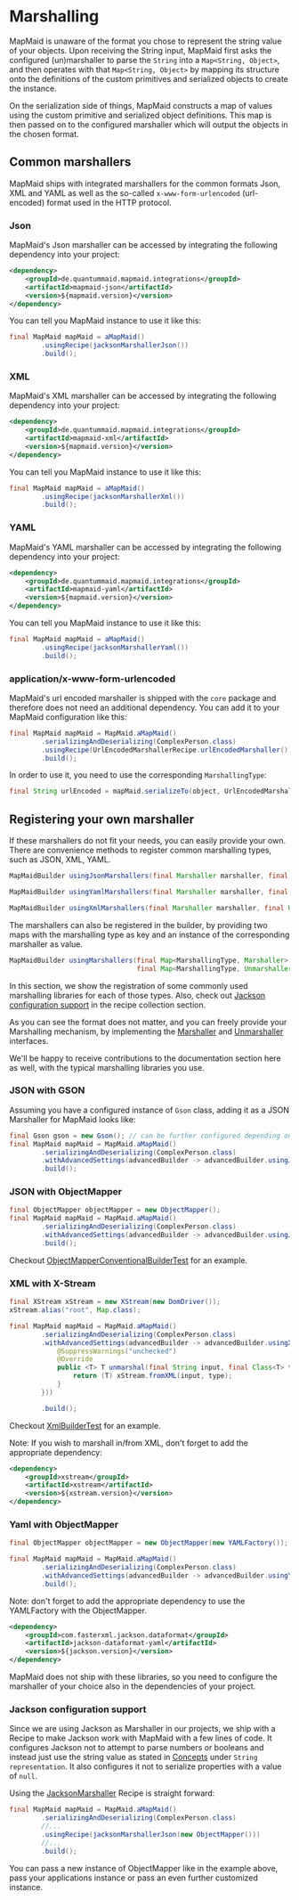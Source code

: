 # Marshalling
MapMaid is unaware of the format you chose to represent the string value of your objects.
Upon receiving the String input, MapMaid first asks the configured (un)marshaller to parse the `String`
into a `Map<String, Object>`, and then operates with that `Map<String, Object>` by mapping its structure onto the
definitions of the custom primitives and serialized objects to create the instance.

On the serialization side of things, MapMaid constructs a map of values using the custom primitive and 
serialized object definitions.
This map is then passed on to the configured marshaller which will output the objects in
the chosen format.

## Common marshallers
MapMaid ships with integrated marshallers for the common formats Json, XML and YAML as well as
the so-called `x-www-form-urlencoded` (url-encoded) format used in the HTTP protocol.

### Json
MapMaid's Json marshaller can be accessed by integrating the following dependency into your project:
```xml
<dependency>
    <groupId>de.quantummaid.mapmaid.integrations</groupId>
    <artifactId>mapmaid-json</artifactId>
    <version>${mapmaid.version}</version>
</dependency>
```

You can tell you MapMaid instance to use it like this:
<!---[CodeSnippet](json)-->
```java
final MapMaid mapMaid = aMapMaid()
        .usingRecipe(jacksonMarshallerJson())
        .build();
```

### XML
MapMaid's XML marshaller can be accessed by integrating the following dependency into your project:

```xml
<dependency>
    <groupId>de.quantummaid.mapmaid.integrations</groupId>
    <artifactId>mapmaid-xml</artifactId>
    <version>${mapmaid.version}</version>
</dependency>
```

You can tell you MapMaid instance to use it like this:
<!---[CodeSnippet](xml)-->
```java
final MapMaid mapMaid = aMapMaid()
        .usingRecipe(jacksonMarshallerXml())
        .build();
```

### YAML
MapMaid's YAML marshaller can be accessed by integrating the following dependency into your project:
```xml
<dependency>
    <groupId>de.quantummaid.mapmaid.integrations</groupId>
    <artifactId>mapmaid-yaml</artifactId>
    <version>${mapmaid.version}</version>
</dependency>
```
You can tell you MapMaid instance to use it like this:

<!---[CodeSnippet](yaml)-->
```java
final MapMaid mapMaid = aMapMaid()
        .usingRecipe(jacksonMarshallerYaml())
        .build();
```


### application/x-www-form-urlencoded
MapMaid's url encoded marshaller is shipped with the `core` package and therefore does not need an additional dependency.
You can add it to your MapMaid configuration like this:
<!---[CodeSnippet](urlencoded)-->
```java
final MapMaid mapMaid = MapMaid.aMapMaid()
        .serializingAndDeserializing(ComplexPerson.class)
        .usingRecipe(UrlEncodedMarshallerRecipe.urlEncodedMarshaller())
        .build();
```

In order to use it, you need to use the corresponding `MarshallingType`:
<!---[CodeSnippet](urlencodedusage)-->
```java
final String urlEncoded = mapMaid.serializeTo(object, UrlEncodedMarshallerRecipe.urlEncoded());
```

## Registering your own marshaller
If these marshallers do not fit your needs, you can easily provide your own.
There are convenience methods to register common marshalling types, such as JSON, XML, YAML.

```java
MapMaidBuilder usingJsonMarshallers(final Marshaller marshaller, final Unmarshaller unmarshaller)
```

```java
MapMaidBuilder usingYamlMarshallers(final Marshaller marshaller, final Unmarshaller unmarshaller)
```

```java
MapMaidBuilder usingXmlMarshallers(final Marshaller marshaller, final Unmarshaller unmarshaller)
```

The marshallers can also be registered in the builder, by providing two maps with the marshalling type as key and an 
instance of the corresponding marshaller as value.

```java
MapMaidBuilder usingMarshallers(final Map<MarshallingType, Marshaller> marshallerMap,
                                final Map<MarshallingType, Unmarshaller> unmarshallerMap)
```

In this section, we show the registration of some commonly used marshalling libraries for each of those types. Also,
check out [Jackson configuration support](#jackson-configuration-support) in the recipe collection section.


As you can see the format does not matter, and you can freely provide your Marshalling mechanism, by implementing the
[Marshaller](../core/src/main/java/de/quantummaid/mapmaid/serialization/Marshaller.java) and 
[Unmarshaller](../core/src/main/java/de/quantummaid/mapmaid/deserialization/Unmarshaller.java) interfaces.

We'll be happy to receive contributions to the documentation section here as well, with the typical marshalling 
libraries you use.

### JSON with GSON

Assuming you have a configured instance of `Gson` class, adding it as a JSON Marshaller for MapMaid looks like:
<!---[CodeSnippet](jsonWithGson)-->
```java
final Gson gson = new Gson(); // can be further configured depending on your needs.
final MapMaid mapMaid = MapMaid.aMapMaid()
        .serializingAndDeserializing(ComplexPerson.class)
        .withAdvancedSettings(advancedBuilder -> advancedBuilder.usingJsonMarshaller(gson::toJson, gson::fromJson))
        .build();
```

### JSON with ObjectMapper
<!---[CodeSnippet](jsonWithObjectMapper)-->
```java
final ObjectMapper objectMapper = new ObjectMapper();
final MapMaid mapMaid = MapMaid.aMapMaid()
        .serializingAndDeserializing(ComplexPerson.class)
        .withAdvancedSettings(advancedBuilder -> advancedBuilder.usingJsonMarshaller(objectMapper::writeValueAsString, objectMapper::readValue))
        .build();
```


Checkout [ObjectMapperConventionalBuilderTest](../core/src/test/java/de/quantummaid/mapmaid/builder/ObjectMapperConventionalBuilderTest.java) for an example.

### XML with X-Stream
<!---[CodeSnippet](xmlWithXStream)-->
```java
final XStream xStream = new XStream(new DomDriver());
xStream.alias("root", Map.class);

final MapMaid mapMaid = MapMaid.aMapMaid()
        .serializingAndDeserializing(ComplexPerson.class)
        .withAdvancedSettings(advancedBuilder -> advancedBuilder.usingXmlMarshaller(xStream::toXML, new Unmarshaller() {
            @SuppressWarnings("unchecked")
            @Override
            public <T> T unmarshal(final String input, final Class<T> type) {
                return (T) xStream.fromXML(input, type);
            }
        }))

        .build();
```

Checkout [XmlBuilderTest](../core/src/test/java/de/quantummaid/mapmaid/builder/XmlBuilderTest.java) for an example.

Note: If you wish to marshall in/from XML, don't forget to add the appropriate dependency:

```xml
<dependency>
    <groupId>xstream</groupId>
    <artifactId>xstream</artifactId>
    <version>${xstream.version}</version>
</dependency>
```


### Yaml with ObjectMapper

<!---[CodeSnippet](yamlWithObjectMapper)-->
```java
final ObjectMapper objectMapper = new ObjectMapper(new YAMLFactory());

final MapMaid mapMaid = MapMaid.aMapMaid()
        .serializingAndDeserializing(ComplexPerson.class)
        .withAdvancedSettings(advancedBuilder -> advancedBuilder.usingYamlMarshaller(objectMapper::writeValueAsString, objectMapper::readValue))
        .build();
```


Note: don't forget to add the appropriate dependency to use the YAMLFactory with the ObjectMapper.
```xml
<dependency>
    <groupId>com.fasterxml.jackson.dataformat</groupId>
    <artifactId>jackson-dataformat-yaml</artifactId>
    <version>${jackson.version}</version>
</dependency>
```

MapMaid does not ship with these libraries, so you need to configure the marshaller of your choice also in the dependencies of your project.

### Jackson configuration support
Since we are using Jackson as Marshaller in our projects, we ship with a Recipe to make Jackson work with MapMaid with
a few lines of code. It configures Jackson not to attempt to parse numbers or booleans and instead just use the 
string value as stated in [Concepts](Concepts.md) under `String representation`. It also configures it not to serialize properties
with a value of `null`.

Using the 
[JacksonMarshaller](../core/src/main/java/de/quantummaid/mapmaid/builder/recipes/marshallers/jackson/JacksonMarshaller.java)
Recipe is straight forward:

<!---[CodeSnippet](jacksonWithRecipe)-->
```java
final MapMaid mapMaid = MapMaid.aMapMaid()
        .serializingAndDeserializing(ComplexPerson.class)
        //...
        .usingRecipe(jacksonMarshallerJson(new ObjectMapper()))
        //...
        .build();
```

You can pass a new instance of ObjectMapper like in the example above, pass your applications instance or pass an even
further customized instance.